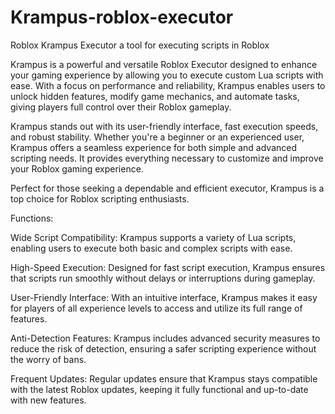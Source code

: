 # Krampus-roblox-executor
Roblox Krampus Executor a tool for executing scripts in Roblox

Krampus is a powerful and versatile Roblox Executor designed to enhance your gaming experience by allowing you to execute custom Lua scripts with ease. With a focus on performance and reliability, Krampus enables users to unlock hidden features, modify game mechanics, and automate tasks, giving players full control over their Roblox gameplay.

Krampus stands out with its user-friendly interface, fast execution speeds, and robust stability. Whether you're a beginner or an experienced user, Krampus offers a seamless experience for both simple and advanced scripting needs. It provides everything necessary to customize and improve your Roblox gaming experience.

Perfect for those seeking a dependable and efficient executor, Krampus is a top choice for Roblox scripting enthusiasts.

Functions:

Wide Script Compatibility: Krampus supports a variety of Lua scripts, enabling users to execute both basic and complex scripts with ease.

High-Speed Execution: Designed for fast script execution, Krampus ensures that scripts run smoothly without delays or interruptions during gameplay.

User-Friendly Interface: With an intuitive interface, Krampus makes it easy for players of all experience levels to access and utilize its full range of features.

Anti-Detection Features: Krampus includes advanced security measures to reduce the risk of detection, ensuring a safer scripting experience without the worry of bans.

Frequent Updates: Regular updates ensure that Krampus stays compatible with the latest Roblox updates, keeping it fully functional and up-to-date with new features.
